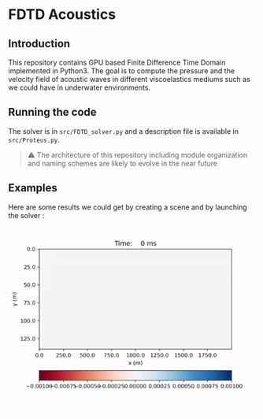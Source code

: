 # FDTD Acoustics

## Introduction

This repository contains GPU based Finite Difference Time Domain implemented in Python3. The goal is to compute the pressure and the velocity field of acoustic waves in different viscoelastics mediums such as we could have in underwater environments.

## Running the code

The solver is in `src/FDTD_solver.py` and a description file is available in `src/Proteus.py`.

> :warning: The architecture of this repository including module organization and naming schemes are likely to evolve in the near future

## Examples

Here are some results we could get by creating a scene and by launching the solver :

![Acoustic GIF](./docs/fdtd2d_water_sediment_basalt.gif)